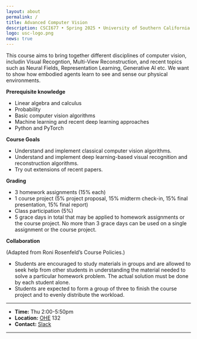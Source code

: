 ```yaml
---
layout: about
permalink: /
title: Advanced Computer Vision
description: CSCI677 • Spring 2025 • University of Southern California
logo: usc-logo.png
news: true
---
```


This course aims to bring together different disciplines of computer vision, includin Visual Recogntion, Multi-View Reconstruction, and recent topics such as Neural Fields, Representation Learning, Generative AI etc. We want to show how embodied agents learn to see and sense our physical environments. 

<Strong>Prerequisite knowledge</Strong>
- Linear algebra and calculus
- Probability 
- Basic computer vision algorithms
- Machine learning and recent deep learning approaches
- Python and PyTorch

<Strong>Course Goals</Strong>

- Understand and implement classical computer vision algorithms.
- Understand and implement deep learning-based visual recognition and reconstruction algorithms. 
- Try out extensions of recent papers. 

<Strong>Grading</Strong>

- 3 homework assignments (15% each)
- 1 course project (5% project proposal, 15% midterm check-in, 15% final presentation, 15% final report)
- Class participation (5%)
- 5 grace days in total that may be applied to homework assignments or the course project. No more than 3 grace days can be used on a single assignment or the course project.

<Strong>Collaboration</Strong>

(Adapted from Roni Rosenfeld’s Course Policies.)

- Students are encouraged to study materials in groups and are allowed to seek help from other students in understanding the material needed to solve a particular homework problem. The actual solution must be done by each student alone.
- Students are expected to form a group of three to finish the course project and to evenly distribute the workload. 

---
- <Strong>Time:</Strong> Thu 2:00-5:50pm
- <Strong>Location:</strong> [OHE](https://maps.usc.edu/?id=1928&reference=OHE) 132
- <Strong>Contact:</strong> [Slack](https://uscviterbiclass.slack.com/archives/C05JXDQ9NB0)

---